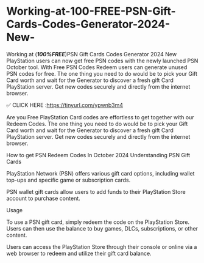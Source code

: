 # Working-at-100-FREE-PSN-Gift-Cards-Codes-Generator-2024-New-
Working at (***100%FREE***)PSN Gift Cards Codes  Generator 2024 New 
PlayStation users can now get free PSN codes with the newly launched PSN October tool. With Free PSN Codes Redeem users can generate unused PSN codes for free. The one thing you need to do would be to pick your Gift Card worth and wait for the Generator to discover a fresh gift Card PlayStation server. Get new codes securely and directly from the internet browser.

✅ CLICK HERE :https://tinyurl.com/ypwnb3m4

Are you Free PlayStation Card codes are effortless to get together with our Redeem Codes. The one thing you need to do would be to pick your Gift Card worth and wait for the Generator to discover a fresh gift Card PlayStation server. Get new codes securely and directly from the internet browser.

How to get PSN Redeem Codes In October 2024
Understanding PSN Gift Cards

PlayStation Network (PSN) offers various gift card options, including wallet top-ups and specific game or subscription cards.

PSN wallet gift cards allow users to add funds to their PlayStation Store account to purchase content.

Usage

To use a PSN gift card, simply redeem the code on the PlayStation Store. Users can then use the balance to buy games, DLCs, subscriptions, or other content.

Users can access the PlayStation Store through their console or online via a web browser to redeem and utilize their gift card balance.
